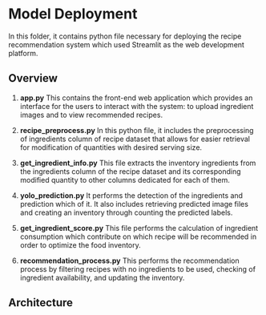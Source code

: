 # Model Deployment
In this folder, it contains python file necessary for deploying the recipe recommendation system which used Streamlit as the web development platform.

## Overview
1. <b>app.py</b>
This contains the front-end web application which provides an interface for the users to interact with the system: to upload ingredient images and to view recommended recipes.

2. <b>recipe_preprocess.py</b>
In this python file, it includes the preprocessing of ingredients column of recipe dataset that allows for easier retrieval for modification of quantities with desired serving size.

3. <b>get_ingredient_info.py</b>
This file extracts the inventory ingredients from the ingredients column of the recipe dataset and its corresponding modified quantity to other columns dedicated for each of them.

4. <b>yolo_prediction.py</b>
It performs the detection of the ingredients and prediction which of it. It also includes retrieving predicted image files and creating an inventory through counting the predicted labels.

5. <b>get_ingredient_score.py</b>
This file performs the calculation of ingredient consumption which contribute on which recipe will be recommended in order to optimize the food inventory.

6. <b>recommendation_process.py</b>
This performs the recommendation process by filtering recipes with no ingredients to be used, checking of ingredient availability, and updating the inventory.

## Architecture

